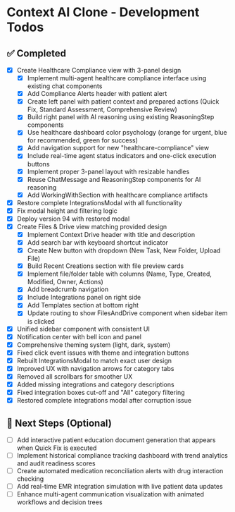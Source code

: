 # Context AI Clone - Development Todos

## ✅ Completed
- [x] Create Healthcare Compliance view with 3-panel design
  - [x] Implement multi-agent healthcare compliance interface using existing chat components
  - [x] Add Compliance Alerts header with patient alert
  - [x] Create left panel with patient context and prepared actions (Quick Fix, Standard Assessment, Comprehensive Review)
  - [x] Build right panel with AI reasoning using existing ReasoningStep components
  - [x] Use healthcare dashboard color psychology (orange for urgent, blue for recommended, green for success)
  - [x] Add navigation support for new "healthcare-compliance" view
  - [x] Include real-time agent status indicators and one-click execution buttons
  - [x] Implement proper 3-panel layout with resizable handles
  - [x] Reuse ChatMessage and ReasoningStep components for AI reasoning
  - [x] Add WorkingWithSection with healthcare compliance artifacts
- [x] Restore complete IntegrationsModal with all functionality
- [x] Fix modal height and filtering logic
- [x] Deploy version 94 with restored modal
- [x] Create Files & Drive view matching provided design
  - [x] Implement Context Drive header with title and description
  - [x] Add search bar with keyboard shortcut indicator
  - [x] Create New button with dropdown (New Task, New Folder, Upload File)
  - [x] Build Recent Creations section with file preview cards
  - [x] Implement file/folder table with columns (Name, Type, Created, Modified, Owner, Actions)
  - [x] Add breadcrumb navigation
  - [x] Include Integrations panel on right side
  - [x] Add Templates section at bottom right
  - [x] Update routing to show FilesAndDrive component when sidebar item is clicked
- [x] Unified sidebar component with consistent UI
- [x] Notification center with bell icon and panel
- [x] Comprehensive theming system (light, dark, system)
- [x] Fixed click event issues with theme and integration buttons
- [x] Rebuilt IntegrationsModal to match exact user design
- [x] Improved UX with navigation arrows for category tabs
- [x] Removed all scrollbars for smoother UX
- [x] Added missing integrations and category descriptions
- [x] Fixed integration boxes cut-off and "All" category filtering
- [x] Restored complete integrations modal after corruption issue

## 🚀 Next Steps (Optional)
- [ ] Add interactive patient education document generation that appears when Quick Fix is executed
- [ ] Implement historical compliance tracking dashboard with trend analytics and audit readiness scores
- [ ] Create automated medication reconciliation alerts with drug interaction checking
- [ ] Add real-time EMR integration simulation with live patient data updates
- [ ] Enhance multi-agent communication visualization with animated workflows and decision trees
